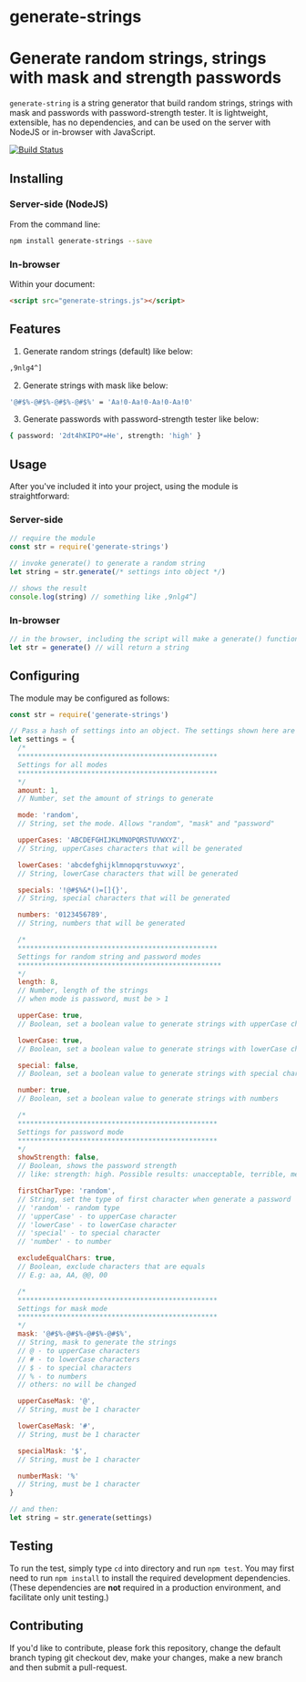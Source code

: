 # generate-strings
Generate random strings, strings with mask and strength passwords
============================
`generate-string` is a string generator that build random strings, strings with mask and passwords with password-strength tester.
It is lightweight, extensible, has no dependencies, and can be used on the server with NodeJS or in-browser with JavaScript.

[![Build Status](https://travis-ci.com/LucasNaja/generate-strings.svg?branch=master)](https://travis-ci.com/LucasNaja/generate-strings)

Installing
----------
### Server-side (NodeJS)
From the command line:

```sh
npm install generate-strings --save
```

### In-browser
Within your document:

```html
<script src="generate-strings.js"></script>
```

Features
--------
1. Generate random strings (default) like below:
```sh
,9nlg4^]
```

2. Generate strings with mask like below:
```sh
'@#$%-@#$%-@#$%-@#$%' = 'Aa!0-Aa!0-Aa!0-Aa!0'
```

3. Generate passwords with password-strength tester like below:
```sh
{ password: '2dt4hKIPO*=He', strength: 'high' }
```

Usage
-----
After you've included it into your project, using the module is straightforward:

### Server-side
```javascript
// require the module
const str = require('generate-strings')

// invoke generate() to generate a random string
let string = str.generate(/* settings into object */)

// shows the result
console.log(string) // something like ,9nlg4^]
```

### In-browser
```javascript
// in the browser, including the script will make a generate() function available.
let str = generate() // will return a string
```

Configuring
-----------
The module may be configured as follows:

```javascript
const str = require('generate-strings')

// Pass a hash of settings into an object. The settings shown here are the defaults.
let settings = {
  /*
  *************************************************
  Settings for all modes
  *************************************************
  */
  amount: 1,
  // Number, set the amount of strings to generate

  mode: 'random',
  // String, set the mode. Allows "random", "mask" and "password"

  upperCases: 'ABCDEFGHIJKLMNOPQRSTUVWXYZ',
  // String, upperCases characters that will be generated

  lowerCases: 'abcdefghijklmnopqrstuvwxyz',
  // String, lowerCase characters that will be generated

  specials: '!@#$%&*()=[]{}',
  // String, special characters that will be generated

  numbers: '0123456789',
  // String, numbers that will be generated

  /*
  *************************************************
  Settings for random string and password modes
  **************************************************
  */
  length: 8,
  // Number, length of the strings
  // when mode is password, must be > 1

  upperCase: true,
  // Boolean, set a boolean value to generate strings with upperCase characters

  lowerCase: true,
  // Boolean, set a boolean value to generate strings with lowerCase characters

  special: false,
  // Boolean, set a boolean value to generate strings with special characters

  number: true,
  // Boolean, set a boolean value to generate strings with numbers

  /*
  *************************************************
  Settings for password mode
  *************************************************
  */
  showStrength: false,
  // Boolean, shows the password strength
  // like: strength: high. Possible results: unacceptable, terrible, medium, good and high.

  firstCharType: 'random',
  // String, set the type of first character when generate a password
  // 'random' - random type
  // 'upperCase' - to upperCase character
  // 'lowerCase' - to lowerCase character
  // 'special' - to special character
  // 'number' - to number

  excludeEqualChars: true,
  // Boolean, exclude characters that are equals
  // E.g: aa, AA, @@, 00

  /*
  *************************************************
  Settings for mask mode
  *************************************************
  */
  mask: '@#$%-@#$%-@#$%-@#$%',
  // String, mask to generate the strings
  // @ - to upperCase characters
  // # - to lowerCase characters
  // $ - to special characters
  // % - to numbers
  // others: no will be changed

  upperCaseMask: '@',
  // String, must be 1 character

  lowerCaseMask: '#',
  // String, must be 1 character

  specialMask: '$',
  // String, must be 1 character

  numberMask: '%'
  // String, must be 1 character
}

// and then:
let string = str.generate(settings)
```

Testing
-------
To run the test, simply type `cd` into directory and run `npm test`. You
may first need to run `npm install` to install the required development
dependencies. (These dependencies are **not** required in a production
environment, and facilitate only unit testing.)

Contributing
------------
If you'd like to contribute, please fork this repository, change the default branch typing git checkout dev, make your changes, make a new branch and then submit a pull-request.